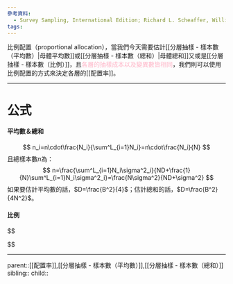 ```yaml
---
參考資料:
  - Survey Sampling, International Edition; Richard L. Scheaffer, William Mendenhall. III
tags:
---
```

比例配置（proportional allocation），當我們今天需要估計[[分層抽樣 - 樣本數（平均數）|母體平均數]]或[[分層抽樣 - 樣本數（總和）|母體總和]]又或是[[分層抽樣 - 樣本數（比例）]]，且<font color=ffb3c6>各層的抽樣成本以及變異數皆相同</font>，我們則可以使用比例配置的方式來決定各層的[[配置率]]。
- - -
# 公式
#### 平均數＆總和
$$
n_i=n\cdot\frac{N_i}{\sum^L_{i=1}N_i}=n\cdot\frac{N_i}{N}
$$
且總樣本數$n$為：
$$
n=\frac{\sum^L_{i=1}N_i\sigma^2_i}{ND+\frac{1}{N}\sum^L_{i=1}N_i\sigma^2_i}=\frac{N\sigma^2}{ND+\sigma^2}
$$
如果要估計平均數的話，$D=\frac{B^2}{4}$；估計總和的話，$D=\frac{B^2}{4N^2}$。
#### 比例
$$

$$
- - -
parent::[[配置率]],[[分層抽樣 - 樣本數（平均數）]],[[分層抽樣 - 樣本數（總和）]]
sibling::
child::